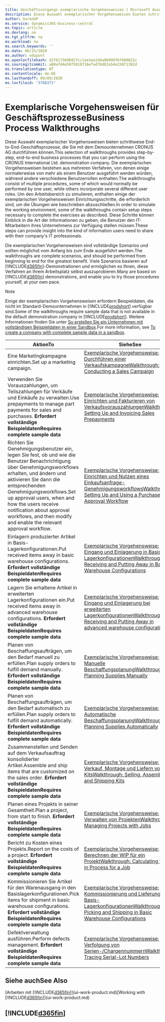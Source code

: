 ```yaml
---
title: Geschäftsvorgangs exemplarische Vorgehensweisen | Microsoft Ausgleich.
description: Diese Auswahl exemplarischer Vorgehensweisen bieten schrittweise End-to-End-Geschäftsprozesse, die Sie mit dem Demounternehmen CRONUS AG durchführen können. Die exemplarischen Vorgehensweisen bestehen aus mehreren Verfahren, von denen einige normalerweise von mehr als einem Benutzer ausgeführt werden würden, während andere verschiedene Benutzerrollen enthalten. Um den Arbeitsbereich zu simulieren, enthalten einige der exemplarischen Vorgehensweisen Einrichtungsschritte, die erforderlich sind, um die Übungen wie beschrieben abzuschließen. Diese Schritte können Einblick in die Art der Informationen zu geben, die Benutzer den IT-Mitarbeitern ihres Unternehmens zur Verfügung stellen müssen.
author: SorenGP
ms.service: dynamics365-business-central
ms.topic: article
ms.devlang: na
ms.tgt_pltfrm: na
ms.workload: na
ms.search.keywords: ''
ms.date: 06/25/2020
ms.author: edupont
ms.openlocfilehash: d278175606927cc1ee1ee2dda86099f6f080822c
ms.sourcegitcommit: a80afd4e5075018716efad76d82a54e158f1392d
ms.translationtype: HT
ms.contentlocale: de-DE
ms.lasthandoff: 09/09/2020
ms.locfileid: "3788371"
---
```

# <a name="business-process-walkthroughs"></a><span data-ttu-id="68bfa-106">Exemplarische Vorgehensweisen für Geschäftsprozesse</span><span class="sxs-lookup"><span data-stu-id="68bfa-106">Business Process Walkthroughs</span></span>

<span data-ttu-id="68bfa-107">Diese Auswahl exemplarischer Vorgehensweisen bieten schrittweise End-to-End-Geschäftsprozesse, die Sie mit dem Demounternehmen CRONUS AG durchführen können.</span><span class="sxs-lookup"><span data-stu-id="68bfa-107">This selection of walkthroughs provides step-by-step, end-to-end business processes that you can perform using the CRONUS International Ltd. demonstration company.</span></span> <span data-ttu-id="68bfa-108">Die exemplarischen Vorgehensweisen bestehen aus mehreren Verfahren, von denen einige normalerweise von mehr als einem Benutzer ausgeführt werden würden, während andere verschiedene Benutzerrollen enthalten.</span><span class="sxs-lookup"><span data-stu-id="68bfa-108">The walkthroughs consist of multiple procedures, some of which would normally be performed by one user, while others incorporate several different user roles.</span></span> <span data-ttu-id="68bfa-109">Um den Arbeitsbereich zu simulieren, enthalten einige der exemplarischen Vorgehensweisen Einrichtungsschritte, die erforderlich sind, um die Übungen wie beschrieben abzuschließen.</span><span class="sxs-lookup"><span data-stu-id="68bfa-109">In order to simulate the working environment, some of the walkthroughs contain setup steps necessary to complete the exercises as described.</span></span> <span data-ttu-id="68bfa-110">Diese Schritte können Einblick in die Art der Informationen zu geben, die Benutzer den IT-Mitarbeitern ihres Unternehmens zur Verfügung stellen müssen.</span><span class="sxs-lookup"><span data-stu-id="68bfa-110">These steps can provide insight into the kind of information users need to share with their company's IT professionals.</span></span>  

 <span data-ttu-id="68bfa-111">Die exemplarischen Vorgehensweisen sind vollständige Szenarios und sollten möglichst vom Anfang bis zum Ende ausgeführt werden.</span><span class="sxs-lookup"><span data-stu-id="68bfa-111">The walkthroughs are complete scenarios, and should be performed from beginning to end for the greatest benefit.</span></span> <span data-ttu-id="68bfa-112">Viele Szenarios basieren auf [!INCLUDE[d365fin](includes/d365fin_md.md)]-Demonstrationen und ermöglichen es Ihnen, diese Verfahren an Ihrem Arbeitsplatz selbst auszuprobieren.</span><span class="sxs-lookup"><span data-stu-id="68bfa-112">Many are based on [!INCLUDE[d365fin](includes/d365fin_md.md)] demonstrations, and enable you to try those procedures yourself, at your own pace.</span></span>  

> [!NOTE]
> <span data-ttu-id="68bfa-113">Einige der exemplarischen Vorgehensweisen erfordern Beispieldaten, die nicht im Standard-Demounternehmen in [!INCLUDE[prodshort](includes/prodshort.md)] verfügbar sind.</span><span class="sxs-lookup"><span data-stu-id="68bfa-113">Some of the walkthroughs require sample data that is not available in the default demonstration company in [!INCLUDE[prodshort](includes/prodshort.md)].</span></span> <span data-ttu-id="68bfa-114">Weitere Informationen finden Sie unter [So erstellen Sie ein Unternehmen mit vollständigen Beispieldaten in einer Sandbox](across-how-create-sandbox-environment.md#to-create-a-company-with-complete-sample-data-in-a-sandbox).</span><span class="sxs-lookup"><span data-stu-id="68bfa-114">For more information, see [To create a company with complete sample data in a sandbox](across-how-create-sandbox-environment.md#to-create-a-company-with-complete-sample-data-in-a-sandbox).</span></span>

|<span data-ttu-id="68bfa-115">Aktion</span><span class="sxs-lookup"><span data-stu-id="68bfa-115">To</span></span>|<span data-ttu-id="68bfa-116">Siehe</span><span class="sxs-lookup"><span data-stu-id="68bfa-116">See</span></span>|  
|--------|---------|  
|<span data-ttu-id="68bfa-117">Eine Marketingkampagne einrichten.</span><span class="sxs-lookup"><span data-stu-id="68bfa-117">Set up a marketing campaign.</span></span>|[<span data-ttu-id="68bfa-118">Exemplarische Vorgehensweise: Durchführen einer Verkaufskampagne</span><span class="sxs-lookup"><span data-stu-id="68bfa-118">Walkthrough: Conducting a Sales Campaign</span></span>](walkthrough-conducting-a-sales-campaign.md)|  
|<span data-ttu-id="68bfa-119">Verwenden Sie Vorauszahlungen, um Teilszahlungen für Verkäufe und Einkäufe zu verwalten.</span><span class="sxs-lookup"><span data-stu-id="68bfa-119">Use prepayments to manage part payments for sales and purchases.</span></span> <span data-ttu-id="68bfa-120">**Erfordert vollständige Beispieldaten**</span><span class="sxs-lookup"><span data-stu-id="68bfa-120">**Requires complete sample data**</span></span> |[<span data-ttu-id="68bfa-121">Exemplarische Vorgehensweise: Einrichten und Fakturieren von Verkaufsvorauszahlungen</span><span class="sxs-lookup"><span data-stu-id="68bfa-121">Walkthrough: Setting Up and Invoicing Sales Prepayments</span></span>](walkthrough-setting-up-and-invoicing-sales-prepayments.md)|  
|<span data-ttu-id="68bfa-122">Richten Sie Genehmigungsbenutzer ein, legen Sie fest, ob und wie die Benutzer Benachrichtigung über Genehmigungsworkflows erhalten, und ändern und aktivieren Sie dann die entsprechenden Genehmigungsworkflows.</span><span class="sxs-lookup"><span data-stu-id="68bfa-122">Set up approval users, when and how the users receive notification about approval workflows, and then modify and enable the relevant approval workflow.</span></span>|[<span data-ttu-id="68bfa-123">Exemplarische Vorgehensweise: Einrichten und Nutzen eines Einkaufsanfrage-Genehmigungsworkflows</span><span class="sxs-lookup"><span data-stu-id="68bfa-123">Walkthrough: Setting Up and Using a Purchase Approval Workflow</span></span>](walkthrough-setting-up-and-using-a-purchase-approval-workflow.md)|  
|<span data-ttu-id="68bfa-124">Einlagern produzierter Artikel in Basis-Lagerkonfigurationen.</span><span class="sxs-lookup"><span data-stu-id="68bfa-124">Put received items away in basic warehouse configurations.</span></span> <span data-ttu-id="68bfa-125">**Erfordert vollständige Beispieldaten**</span><span class="sxs-lookup"><span data-stu-id="68bfa-125">**Requires complete sample data**</span></span>|[<span data-ttu-id="68bfa-126">Exemplarische Vorgehensweise: Eingang und Einlagerung in Basis-Lagerkonfigurationen</span><span class="sxs-lookup"><span data-stu-id="68bfa-126">Walkthrough: Receiving and Putting Away in Basic Warehouse Configurations</span></span>](walkthrough-receiving-and-putting-away-in-basic-warehousing.md)|  
|<span data-ttu-id="68bfa-127">Lagern Sie erhaltene Artikel in erweiterten Lagerkonfigurationen ein.</span><span class="sxs-lookup"><span data-stu-id="68bfa-127">Put received items away in advanced warehouse configurations.</span></span> <span data-ttu-id="68bfa-128">**Erfordert vollständige Beispieldaten**</span><span class="sxs-lookup"><span data-stu-id="68bfa-128">**Requires complete sample data**</span></span>|[<span data-ttu-id="68bfa-129">Exemplarische Vorgehensweise: Eingang und Einlagerung bei erweiterten Lagerkonfigurationen</span><span class="sxs-lookup"><span data-stu-id="68bfa-129">Walkthrough: Receiving and Putting Away in advanced warehouse configurations</span></span>](walkthrough-receiving-and-putting-away-in-advanced-warehousing.md)|  
|<span data-ttu-id="68bfa-130">Planen von Beschaffungsaufträgen, um den Bedarf manuell zu erfüllen.</span><span class="sxs-lookup"><span data-stu-id="68bfa-130">Plan supply orders to fulfill demand manually.</span></span> <span data-ttu-id="68bfa-131">**Erfordert vollständige Beispieldaten**</span><span class="sxs-lookup"><span data-stu-id="68bfa-131">**Requires complete sample data**</span></span>|[<span data-ttu-id="68bfa-132">Exemplarische Vorgehensweise: Manuelle Beschaffungsplanung</span><span class="sxs-lookup"><span data-stu-id="68bfa-132">Walkthrough: Planning Supplies Manually</span></span>](walkthrough-planning-supplies-manually.md)|  
|<span data-ttu-id="68bfa-133">Planen von Beschaffungsaufträgen, um den Bedarf automatisch zu erfüllen.</span><span class="sxs-lookup"><span data-stu-id="68bfa-133">Plan supply orders to fulfill demand automatically.</span></span> <span data-ttu-id="68bfa-134">**Erfordert vollständige Beispieldaten**</span><span class="sxs-lookup"><span data-stu-id="68bfa-134">**Requires complete sample data**</span></span>|[<span data-ttu-id="68bfa-135">Exemplarische Vorgehensweise: Automatische Beschaffungsplanung</span><span class="sxs-lookup"><span data-stu-id="68bfa-135">Walkthrough: Planning Supplies Automatically</span></span>](walkthrough-planning-supplies-automatically.md)|  
|<span data-ttu-id="68bfa-136">Zusammenstellen und Senden auf dem Verkaufsauftrag konsolidierter Artikel.</span><span class="sxs-lookup"><span data-stu-id="68bfa-136">Assemble and ship items that are customized on the sales order.</span></span> <span data-ttu-id="68bfa-137">**Erfordert vollständige Beispieldaten**</span><span class="sxs-lookup"><span data-stu-id="68bfa-137">**Requires complete sample data**</span></span>|[<span data-ttu-id="68bfa-138">Exemplarische Vorgehensweise: Verkauf, Montage und Liefern von Kits</span><span class="sxs-lookup"><span data-stu-id="68bfa-138">Walkthrough: Selling, Assembling, and Shipping Kits</span></span>](walkthrough-selling-assembling-and-shipping-kits.md)|  
|<span data-ttu-id="68bfa-139">Planen eines Projekts in seiner Gesamtheit.</span><span class="sxs-lookup"><span data-stu-id="68bfa-139">Plan a project, from start to finish.</span></span> <span data-ttu-id="68bfa-140">**Erfordert vollständige Beispieldaten**</span><span class="sxs-lookup"><span data-stu-id="68bfa-140">**Requires complete sample data**</span></span>|[<span data-ttu-id="68bfa-141">Exemplarische Vorgehensweise: Verwalten von Projekten</span><span class="sxs-lookup"><span data-stu-id="68bfa-141">Walkthrough: Managing Projects with Jobs</span></span>](walkthrough-managing-projects-with-jobs.md)|  
|<span data-ttu-id="68bfa-142">Bericht zu Kosten eines Projekts.</span><span class="sxs-lookup"><span data-stu-id="68bfa-142">Report on the costs of a project.</span></span> <span data-ttu-id="68bfa-143">**Erfordert vollständige Beispieldaten**</span><span class="sxs-lookup"><span data-stu-id="68bfa-143">**Requires complete sample data**</span></span>|[<span data-ttu-id="68bfa-144">Exemplarische Vorgehensweise: Berechnen der WIP für ein Projekt</span><span class="sxs-lookup"><span data-stu-id="68bfa-144">Walkthrough: Calculating Work in Process for a Job</span></span>](walkthrough-calculating-work-in-process-for-a-job.md)|  
|<span data-ttu-id="68bfa-145">Kommissionieren Sie Artikel für den Warenausgang in den Basislagerkonfigurationen.</span><span class="sxs-lookup"><span data-stu-id="68bfa-145">Pick items for shipment in basic warehouse configurations.</span></span> <span data-ttu-id="68bfa-146">**Erfordert vollständige Beispieldaten**</span><span class="sxs-lookup"><span data-stu-id="68bfa-146">**Requires complete sample data**</span></span>|[<span data-ttu-id="68bfa-147">Exemplarische Vorgehensweise: Kommissionierung und Lieferung in Basis-Lagerkonfigurationen</span><span class="sxs-lookup"><span data-stu-id="68bfa-147">Walkthrough: Picking and Shipping in Basic Warehouse Configurations</span></span>](walkthrough-picking-and-shipping-in-basic-warehousing.md)|  
|<span data-ttu-id="68bfa-148">Defektverwaltung ausführen.</span><span class="sxs-lookup"><span data-stu-id="68bfa-148">Perform defects management.</span></span> <span data-ttu-id="68bfa-149">**Erfordert vollständige Beispieldaten**</span><span class="sxs-lookup"><span data-stu-id="68bfa-149">**Requires complete sample data**</span></span>|[<span data-ttu-id="68bfa-150">Exemplarische Vorgehensweise: Verfolgung von Serien-/Chargennummern</span><span class="sxs-lookup"><span data-stu-id="68bfa-150">Walkthrough: Tracing Serial-Lot Numbers</span></span>](walkthrough-tracing-serial-lot-numbers.md)|  

## <a name="see-also"></a><span data-ttu-id="68bfa-151">Siehe auch</span><span class="sxs-lookup"><span data-stu-id="68bfa-151">See Also</span></span>

<span data-ttu-id="68bfa-152">[Arbeiten mit [!INCLUDE[d365fin](includes/d365fin_md.md)]](ui-work-product.md)</span><span class="sxs-lookup"><span data-stu-id="68bfa-152">[Working with [!INCLUDE[d365fin](includes/d365fin_md.md)]](ui-work-product.md)</span></span>  

## [!INCLUDE[d365fin](includes/free_trial_md.md)]  
